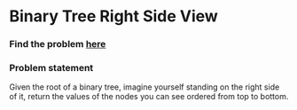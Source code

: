 # Binary Tree Right Side View

### Find the problem [here](https://leetcode.com/problems/binary-tree-right-side-view/)

### Problem statement
Given the root of a binary tree, imagine yourself standing on the right side of it, return the values of the nodes you can see ordered from top to bottom.